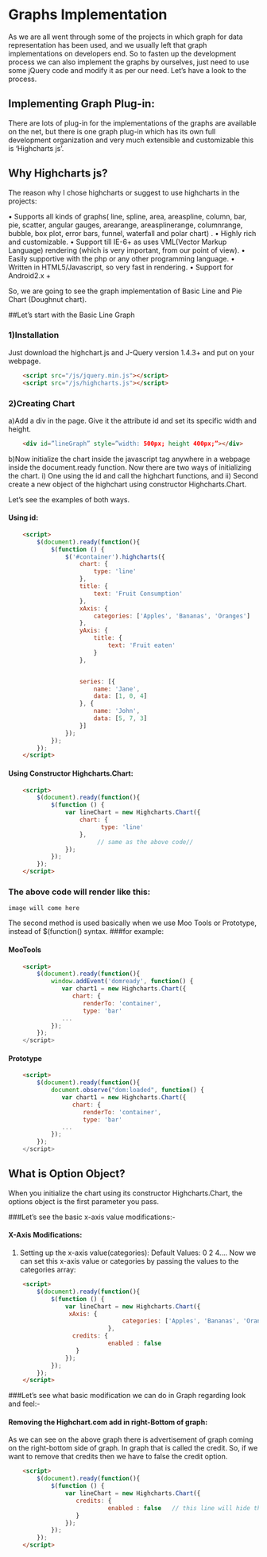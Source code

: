 # Graphs Implementation

As we are all went through some of the projects in which graph for data representation has been used, and we usually left that graph implementations on
developers end. So to fasten up the development process we can also implement the graphs by ourselves,
just need to use some jQuery code and modify it as per our need. Let’s have a look to the process.
## Implementing Graph Plug-in:
There are lots of plug-in for the implementations of the graphs are available on the net, but there is one graph plug-in which has its own full
development organization and very much extensible and customizable this is ‘Highcharts js’.

## Why Highcharts js?
The reason why I chose highcharts or suggest to use highcharts in the projects:

• Supports all kinds of graphs( line, spline, area, areaspline, column, bar, pie, scatter, angular gauges, arearange, areasplinerange, columnrange, bubble, box plot, error bars, funnel, waterfall and polar chart) .
• Highly rich and customizable.
• Support till IE-6+ as uses VML(Vector Markup Language) rendering (which is very important, from our point of view).
• Easily supportive with the php or any other programming language.
• Written in HTML5/Javascript, so very fast in rendering.
• Support for Android2.x +

So, we are going to see the graph implementation of Basic Line and Pie Chart (Doughnut chart).

##Let’s start with the Basic Line Graph
### 1)Installation
Just download the highchart.js and J-Query version 1.4.3+ and put on your webpage.
```html
    <script src="/js/jquery.min.js"></script>
    <script src="/js/highcharts.js"></script>
```

### 2)Creating Chart
a)Add a div in the page. Give it the attribute id and set its specific width and height.
```html
    <div id=”lineGraph” style=”width: 500px; height 400px;”></div>
```
b)Now initialize the chart inside the javascript tag anywhere in a webpage inside the document.ready function.
Now there are two ways of initializing the chart.
i) One using the id and call the highchart functions, and
ii) Second create a new object of the highchart using constructor Highcharts.Chart.

Let’s see the examples of both ways.
#### Using id:
```html
	<script>
        $(document).ready(function(){
            $(function () {
                $('#container').highcharts({
                    chart: {
                        type: 'line'
                    },
                    title: {
                        text: 'Fruit Consumption'
                    },
                    xAxis: {
                        categories: ['Apples', 'Bananas', 'Oranges']
                    },
                    yAxis: {
                        title: {
                            text: 'Fruit eaten'
                        }
                    },


                    series: [{
                        name: 'Jane',
                        data: [1, 0, 4]
                    }, {
                        name: 'John',
                        data: [5, 7, 3]
                    }]
                });
            });
        });
	</script>
```
#### Using Constructor Highcharts.Chart:
```html
    <script>
        $(document).ready(function(){
            $(function () {
                var lineChart = new Highcharts.Chart({
                    chart: {
                          type: 'line'
                    },
                         // same as the above code//
                });
            });
        });
    </script>
```

### The above code will render like this:
    image will come here

The second method is used basically when we use Moo Tools or Prototype, instead of $(function() syntax.
###for example:
#### MooTools
```html
    <script>
        $(document).ready(function(){
            window.addEvent('domready', function() {
               var chart1 = new Highcharts.Chart({
                  chart: {
                     renderTo: 'container',
                     type: 'bar'
               ...
            });
        });
    </script>
```
#### Prototype
```html
    <script>
        $(document).ready(function(){
            document.observe("dom:loaded", function() {
               var chart1 = new Highcharts.Chart({
                  chart: {
                     renderTo: 'container',
                     type: 'bar'
               ...
            });
        });
    </script>
```

## What is Option Object?
When you initialize the chart using its constructor Highcharts.Chart, the options object is the first parameter you pass.

###Let’s see the basic x-axis value modifications:-
#### X-Axis Modifications:
1) Setting up the x-axis value(categories):
Default Values: 0 2 4….
Now we can set this x-axis value or categories by passing the values to the categories array:
```html
    <script>
        $(document).ready(function(){
            $(function () {
                var lineChart = new Highcharts.Chart({
                 xAxis: {
                                categories: ['Apples', 'Bananas', 'Oranges']
                            },
                  credits: {
                            enabled : false
                   }
                });
            });
        });
    </script>
```
###Let’s see what basic modification we can do in Graph regarding look and feel:-
#### Removing the Highchart.com add in right-Bottom of graph:
As we can see on the above graph there is advertisement of graph coming on the right-bottom side of graph.
In graph that is called the credit. So, if we want to remove that credits then we have to false the credit option.
```html
    <script>
        $(document).ready(function(){
            $(function () {
                var lineChart = new Highcharts.Chart({
                   credits: {
                            enabled : false   // this line will hide the highchart.js Ad from bottom-right corner.
                   }
                });
            });
        });
    </script>
```
